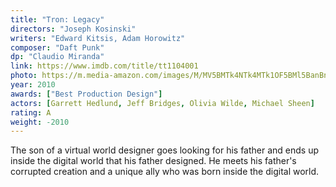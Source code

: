 ```yaml
---
title: "Tron: Legacy"
directors: "Joseph Kosinski"
writers: "Edward Kitsis, Adam Horowitz"
composer: "Daft Punk"
dp: "Claudio Miranda"
link: https://www.imdb.com/title/tt1104001
photo: https://m.media-amazon.com/images/M/MV5BMTk4NTk4MTk1OF5BMl5BanBnXkFtZTcwNTE2MDIwNA@@._V1_FMjpg_UY720_.jpg
year: 2010
awards: ["Best Production Design"]
actors: [Garrett Hedlund, Jeff Bridges, Olivia Wilde, Michael Sheen]
rating: A
weight: -2010
---
```

The son of a virtual world designer goes looking for his father and ends up inside the digital world that his father designed. He meets his father's corrupted creation and a unique ally who was born inside the digital world.